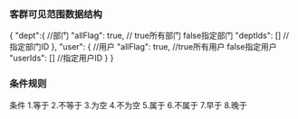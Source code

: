 ### 客群可见范围数据结构
{
  "dept":{ //部门
    "allFlag": true, // true所有部门 false指定部门
    "deptIds": [] //指定部门ID
  },
  "user": { //用户
    "allFlag": true, //true所有用户 false指定用户
    "userIds": [] //指定用户ID
  }
}

### 条件规则
条件 1.等于 2.不等于 3.为空 4.不为空 5.属于 6.不属于 7.早于 8.晚于